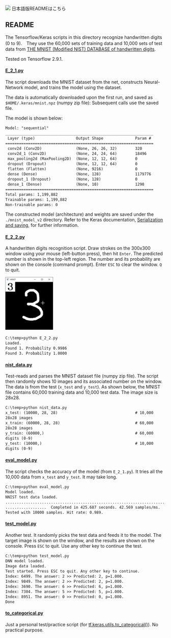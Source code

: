 <a href="./README.jp.md"><img src="https://www.worldometers.info/img/flags/ja-flag.gif" width="50"></img></a> 日本語版READMEはこちら

## README

The Tensorflow/Keras scripts in this directory recognize handwritten digits (0 to 9).　They use the 60,000 sets of training data and 10,000 sets of test data from [THE MNIST (Modified NIST) DATABASE of handwritten digits](http://yann.lecun.com/exdb/mnist/).

Tested on Tensorflow 2.9.1.


#### [E_2_1.py](./E_2_1.py)

The script downloads the MNIST dataset from the net, constructs Neural-Network model, and trains the model using the dataset.

The data is automatically downloaded upon the first run, and saved as `$HOME/.keras/mnist.npz` (numpy zip file): Subsequent calls use the saved file.

The model is shown below:

```
Model: "sequential"
_________________________________________________________________
 Layer (type)                  Output Shape              Param #
=================================================================
 conv2d (Conv2D)               (None, 26, 26, 32)        320
 conv2d_1 (Conv2D)             (None, 24, 24, 64)        18496
 max_pooling2d (MaxPooling2D)  (None, 12, 12, 64)        0
 dropout (Dropout)             (None, 12, 12, 64)        0
 flatten (Flatten)             (None, 9216)              0
 dense (Dense)                 (None, 128)               1179776
 dropout_1 (Dropout)           (None, 128)               0
 dense_1 (Dense)               (None, 10)                1290
=================================================================
Total params: 1,199,882
Trainable params: 1,199,882
Non-trainable params: 0
```

The constructed model (architecture) and weights are saved under the `./mnist_model_v2` directory. Refer to the Keras documentation, [Serialization and saving](https://keras.io/guides/serialization_and_saving/), for further information.


#### [E_2_2.py](./E_2_2.py)

A handwritten digits recognition script. Draw strokes on the 300x300 window using your mouse (left-button press), then hit `Enter`. The predicted number is shown in the top-left region. The number and its probability are shown on the console (command prompt). Enter `ESC` to clear the window. `Q` to quit.

<img src="./images/sample.png" width=150></img>

```
C:\temp>python E_2_2.py
Loaded.
Found 1. Probability 0.9986
Found 3. Probability 1.0000
```

#### [nist_data.py](./nist_data.py)

Test-reads and parses the MNIST dataset file (numpy zip file). The script then randomly shows 10 images and its associated number on the window. The data is from the test (`x_test` and `y_test`). As shown below, the MNIST file contains 60,000 training data and 10,000 test data. The image size is 28x28.

```
C:\temp>python nist_data.py
x_test: (10000, 28, 28)                                  # 10,000 28x28 images
x_train: (60000, 28, 28)                                 # 60,000 28x28 images
y_train: (60000,)                                        # 60,000 digits (0-9)
y_test: (10000,)                                         # 10,000 digits (0-9)
```

#### [eval_model.py](./eval_model.py)

The script checks the accuracy of the model (from `E_2_1.py`). It tries all the 10,000 data from `x_test` and `y_test`. It may take long.

```
C:\temp>python eval_model.py
Model loaded.
NNIST test data loaded.
..................................................................................
..................  Completed in 425.687 seconds. 42.569 samples/ms.
Tested with 10000 samples. Hit rate: 0.989.
```

#### [test_model.py](./test_model.py)

Another test. It randomly picks the test data and feeds it to the model. The target image is shown on the window, and the results are shown on the console. Press `ESC` to quit. Use any other key to continue the test.

```
C:\temp>python test_model.py
DNN model loaded.
Image data loaded.
Test started. Press ESC to quit. Any other key to continue.
Index: 6499. The answer: 2 >> Predicted: 2, p=1.000.
Index: 9849. The answer: 2 >> Predicted: 2, p=1.000.
Index: 3690. The answer: 6 >> Predicted: 6, p=1.000.
Index: 7304. The answer: 5 >> Predicted: 5, p=1.000.
Index: 8951. The answer: 0 >> Predicted: 0, p=1.000.
Done
```

#### [to_categorical.py](./to_categorical.py)

Just a personal test/practice script (for [tf.keras.utils.to_categorical()](https://www.tensorflow.org/api_docs/python/tf/keras/utils/to_categorical)). No practical purpose.
